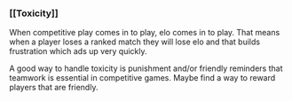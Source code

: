 ### [[Toxicity]]
When competitive play comes in to play, elo comes in to play. That means when a player loses a ranked match they will lose elo and that builds frustration which ads up very quickly.

A good way to handle toxicity is punishment and/or friendly reminders that teamwork is essential in competitive games. Maybe find a way to reward players that are friendly.